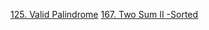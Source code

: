 [125. Valid Palindrome](https://leetcode.com/problems/valid-palindrome/)
[167. Two Sum II -Sorted](https://leetcode.com/problems/two-sum-ii-input-array-is-sorted/)
